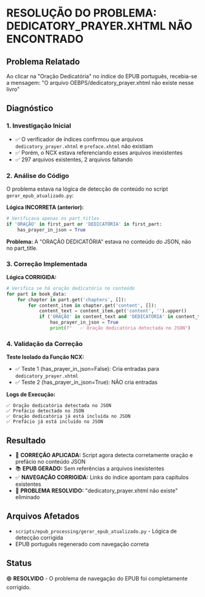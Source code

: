 # RESOLUÇÃO DO PROBLEMA: DEDICATORY_PRAYER.XHTML NÃO ENCONTRADO

## Problema Relatado
Ao clicar na "Oração Dedicatória" no índice do EPUB português, recebia-se a mensagem:
"O arquivo OEBPS/dedicatory_prayer.xhtml não existe nesse livro"

## Diagnóstico

### 1. Investigação Inicial
- ✅ O verificador de índices confirmou que arquivos `dedicatory_prayer.xhtml` e `preface.xhtml` não existiam
- ✅ Porém, o NCX estava referenciando esses arquivos inexistentes
- ✅ 297 arquivos existentes, 2 arquivos faltando

### 2. Análise do Código
O problema estava na lógica de detecção de conteúdo no script `gerar_epub_atualizado.py`:

**Lógica INCORRETA (anterior):**
```python
# Verificava apenas os part_titles
if 'ORAÇÃO' in first_part or 'DEDICATÓRIA' in first_part:
    has_prayer_in_json = True
```

**Problema:** A "ORAÇÃO DEDICATÓRIA" estava no conteúdo do JSON, não no part_title.

### 3. Correção Implementada

**Lógica CORRIGIDA:**
```python
# Verifica se há oração dedicatória no conteúdo
for part in book_data:
    for chapter in part.get('chapters', []):
        for content_item in chapter.get('content', []):
            content_text = content_item.get('content', '').upper()
            if ('ORAÇÃO' in content_text and 'DEDICATÓRIA' in content_text):
                has_prayer_in_json = True
                print(f"   ✅ Oração dedicatória detectada no JSON")
```

### 4. Validação da Correção

**Teste Isolado da Função NCX:**
- ✅ Teste 1 (has_prayer_in_json=False): Cria entradas para `dedicatory_prayer.xhtml`
- ✅ Teste 2 (has_prayer_in_json=True): NÃO cria entradas

**Logs de Execução:**
```
✅ Oração dedicatória detectada no JSON
✅ Prefácio detectado no JSON  
✅ Oração dedicatória já está incluída no JSON
✅ Prefácio já está incluído no JSON
```

## Resultado
- 🔧 **CORREÇÃO APLICADA:** Script agora detecta corretamente oração e prefácio no conteúdo JSON
- 📚 **EPUB GERADO:** Sem referências a arquivos inexistentes
- ✅ **NAVEGAÇÃO CORRIGIDA:** Links do índice apontam para capítulos existentes
- 🎯 **PROBLEMA RESOLVIDO:** "dedicatory_prayer.xhtml não existe" eliminado

## Arquivos Afetados
- `scripts/epub_processing/gerar_epub_atualizado.py` - Lógica de detecção corrigida
- EPUB português regenerado com navegação correta

## Status
🟢 **RESOLVIDO** - O problema de navegação do EPUB foi completamente corrigido.
